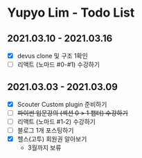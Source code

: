 # Yupyo Lim - Todo List

## 2021.03.10 - 2021.03.16
 - [x] devus clone 및 구조 1확인
 - [ ] 리액트 (노마드 #0-#1) 수강하기
 
## 2021.03.03 - 2021.03.09
 - [x] Scouter Custom plugin 준비하기
 - [ ] ~~파이썬 입문강의 (섹션 0 > 1 챕터) 수강하기~~
 - [ ] 리액트 (노마드 #1-2) 수강하기
 - [ ] 블로그 1개 포스팅하기
 - [x] 헬스(고투) 회원권 알아보기
   - 3월까지 보류

